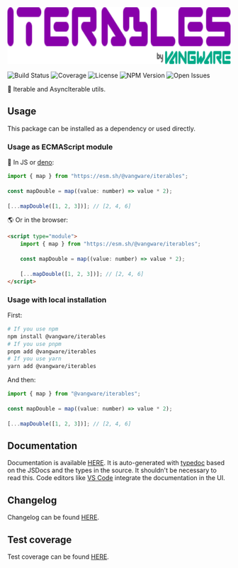 <img alt="Vangware's Iterables logo" src="./logo.svg" height="128" />

![Build Status][build-status-badge] ![Coverage][coverage-badge]
![License][license-badge] ![NPM Version][npm-version-badge]
![Open Issues][open-issues-badge]

🔁 Iterable and AsyncIterable utils.

## Usage

This package can be installed as a dependency or used directly.

### Usage as ECMAScript module

🦕 In JS or [deno][deno]:

```js
import { map } from "https://esm.sh/@vangware/iterables";

const mapDouble = map((value: number) => value * 2);

[...mapDouble([1, 2, 3])]; // [2, 4, 6]
```

🌎 Or in the browser:

```html
<script type="module">
	import { map } from "https://esm.sh/@vangware/iterables";

	const mapDouble = map((value: number) => value * 2);

	[...mapDouble([1, 2, 3])]; // [2, 4, 6]
</script>
```

### Usage with local installation

First:

```bash
# If you use npm
npm install @vangware/iterables
# If you use pnpm
pnpm add @vangware/iterables
# If you use yarn
yarn add @vangware/iterables
```

And then:

```js
import { map } from "@vangware/iterables";

const mapDouble = map((value: number) => value * 2);

[...mapDouble([1, 2, 3])]; // [2, 4, 6]
```

## Documentation

Documentation is available [HERE][documentation]. It is auto-generated with
[typedoc][typedoc] based on the JSDocs and the types in the source. It shouldn't
be necessary to read this. Code editors like [VS Code][vscode] integrate the
documentation in the UI.

## Changelog

Changelog can be found [HERE][changelog].

## Test coverage

Test coverage can be found [HERE][coverage].

<!-- Reference -->

[build-status-badge]:
	https://img.shields.io/github/workflow/status/vangware/iterables/Test%20&%20Coverage.svg?style=for-the-badge&labelColor=666&color=0a8&link=https://github.com/vangware/iterables/actions
[changelog]: https://github.com/vangware/iterables/blob/main/CHANGELOG.md
[coverage-badge]:
	https://img.shields.io/coveralls/github/vangware/iterables.svg?style=for-the-badge&labelColor=666&color=0a8&link=https://coveralls.io/github/vangware/iterables
[coverage]: https://coveralls.io/github/vangware/iterables
[deno]: https://deno.land/
[documentation]: https://iterables.vangware.com
[license-badge]:
	https://img.shields.io/npm/l/@vangware/iterables.svg?style=for-the-badge&labelColor=666&color=0a8&link=https://github.com/vangware/iterables/blob/main/LICENSE
[npm-version-badge]:
	https://img.shields.io/npm/v/@vangware/iterables.svg?style=for-the-badge&labelColor=666&color=0a8&link=https://npm.im/@vangware/iterables
[open-issues-badge]:
	https://img.shields.io/github/issues/vangware/iterables.svg?style=for-the-badge&labelColor=666&color=0a8&link=https://github.com/vangware/iterables/issues
[typedoc]: https://typedoc.org/
[vscode]: https://code.visualstudio.com/

